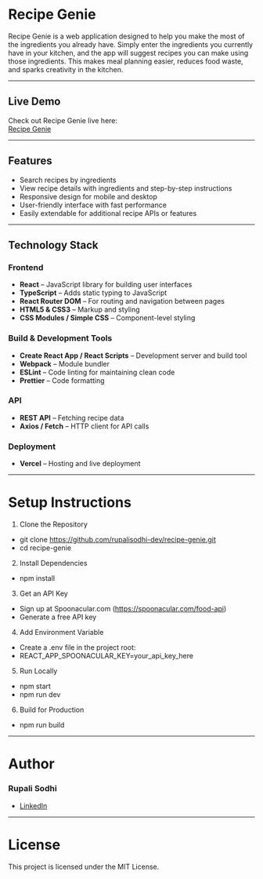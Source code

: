 # Recipe Genie

Recipe Genie is a web application designed to help you make the most of the ingredients you already have. Simply enter the ingredients you currently have in your kitchen, and the app will suggest recipes you can make using those ingredients. This makes meal planning easier, reduces food waste, and sparks creativity in the kitchen.

---

## Live Demo

Check out Recipe Genie live here:  
[Recipe Genie](https://recipe-genie-one.vercel.app/)

---

## Features

- Search recipes by ingredients
- View recipe details with ingredients and step-by-step instructions
- Responsive design for mobile and desktop
- User-friendly interface with fast performance
- Easily extendable for additional recipe APIs or features

---

## Technology Stack

### Frontend
- **React** – JavaScript library for building user interfaces
- **TypeScript** – Adds static typing to JavaScript
- **React Router DOM** – For routing and navigation between pages
- **HTML5 & CSS3** – Markup and styling
- **CSS Modules / Simple CSS** – Component-level styling

### Build & Development Tools
- **Create React App / React Scripts** – Development server and build tool
- **Webpack** – Module bundler 
- **ESLint** – Code linting for maintaining clean code
- **Prettier** – Code formatting

### API
- **REST API** – Fetching recipe data
- **Axios / Fetch** – HTTP client for API calls

### Deployment
- **Vercel** – Hosting and live deployment

---

# Setup Instructions
1. Clone the Repository
- git clone https://github.com/rupalisodhi-dev/recipe-genie.git
- cd recipe-genie

2. Install Dependencies
- npm install

3. Get an API Key
- Sign up at Spoonacular.com (https://spoonacular.com/food-api)
- Generate a free API key

4. Add Environment Variable
- Create a .env file in the project root:
- REACT_APP_SPOONACULAR_KEY=your_api_key_here

5. Run Locally
- npm start
- npm run dev

6. Build for Production
- npm run build

---

# Author
### Rupali Sodhi
- [LinkedIn](https://www.linkedin.com/in/rupali-sodhi/)

---

# License

This project is licensed under the MIT License.
